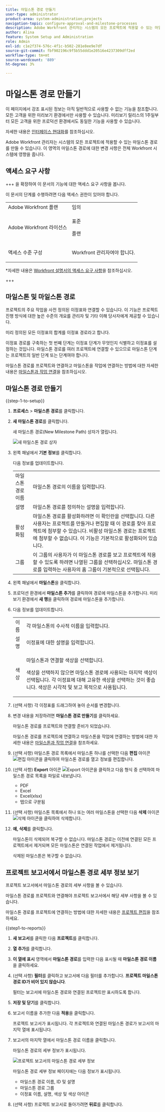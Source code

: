 ```yaml
---
title: 마일스톤 경로 만들기
user-type: administrator
product-area: system-administration;projects
navigation-topic: configure-approval-and-milestone-processes
description: Adobe Workfront 관리자는 시스템의 모든 프로젝트에 적용할 수 있는 마일스톤 경로를 만들 수 있습니다. 이 영역의 마일스톤 경로에 대한 변경 사항은 전체 Workfront 시스템에 영향을 줍니다.
author: Alina
feature: System Setup and Administration
role: Admin
exl-id: c1e2f374-576c-4f1c-b502-281e8ee9e7df
source-git-commit: fbf902196c9f5b55ddd1e20516e4237309dff2ed
workflow-type: tm+mt
source-wordcount: '889'
ht-degree: 3%

---
```


# 마일스톤 경로 만들기

<!--Audited: 07/2024-->

<!--
NOTE: DON'T DELETE, DRAFT OR HIDE THIS ARTICLE. IT IS LINKED TO THE PRODUCT, THROUGH THE CONTEXT SENSITIVE HELP LINKS.
-->

<!--<span class="preview">The highlighted information on this page refers to functionality not yet generally available. It is available only in the Preview environment for all customers. After the monthly releases to Production, the same features are also available in the Production environment for customers who enabled fast releases. </span>   

<span class="preview">For information about fast releases, see [Enable or disable fast releases for your organization](/help/quicksilver/administration-and-setup/set-up-workfront/configure-system-defaults/enable-fast-release-process.md). </span>-->

<div class="preview">

이 페이지에서 강조 표시된 정보는 아직 일반적으로 사용할 수 없는 기능을 참조합니다. 모든 고객을 위한 미리보기 환경에서만 사용할 수 있습니다. 미리보기 릴리스의 1주일부터 모든 고객을 위한 프로덕션 환경에서도 동일한 기능을 사용할 수 있습니다.

자세한 내용은 [인터페이스 현대화](/help/quicksilver/product-announcements/product-releases/interface-modernization/interface-modernization.md)를 참조하십시오.

</div>

Adobe Workfront 관리자는 시스템의 모든 프로젝트에 적용할 수 있는 마일스톤 경로를 만들 수 있습니다. 이 영역의 마일스톤 경로에 대한 변경 사항은 전체 Workfront 시스템에 영향을 줍니다.

## 액세스 요구 사항

+++ 을 확장하여 이 문서의 기능에 대한 액세스 요구 사항을 봅니다.

이 문서의 단계를 수행하려면 다음 액세스 권한이 있어야 합니다.

<table style="table-layout:auto"> 
 <col> 
 <col> 
 <tbody> 
  <tr> 
   <td role="rowheader">Adobe Workfront 플랜</td> 
   <td>임의</td> 
  </tr> 
  <tr> 
   <td role="rowheader">Adobe Workfront 라이선스</td> 
   <td><p>표준</p>
   <p>플랜</p>
   </td> 
  </tr> 
  <tr> 
   <td role="rowheader">액세스 수준 구성</td> 
   <td> <p>Workfront 관리자여야 합니다.</p></td> 
  </tr> 
 </tbody> 
</table>

*자세한 내용은 [Workfront 설명서의 액세스 요구 사항](/help/quicksilver/administration-and-setup/add-users/access-levels-and-object-permissions/access-level-requirements-in-documentation.md)을 참조하십시오.

+++

## 마일스톤 및 마일스톤 경로

프로젝트의 주요 작업을 사전 정의된 이정표와 연결할 수 있습니다. 이 기능은 프로젝트 진행 방식에 대한 높은 수준의 개요를 관리자 및 기타 이해 당사자에게 제공할 수 있습니다.

미리 정의된 모든 이정표의 합계를 이정표 경로라고 합니다.

이정표 경로를 구축하는 첫 번째 단계는 이정표 단계가 무엇인지 식별하고 이정표를 설정하는 것입니다. 마일스톤 경로를 여러 프로젝트에 연결할 수 있으므로 마일스톤 단계는 프로젝트의 일반 단계 또는 단계여야 합니다.

마일스톤 경로를 프로젝트와 연결하고 마일스톤을 작업에 연결하는 방법에 대한 자세한 내용은 [마일스톤과 작업 연결](../../../manage-work/tasks/manage-tasks/associate-milestones-with-tasks.md)을 참조하십시오.

## 마일스톤 경로 만들기

{{step-1-to-setup}}

1. **프로세스** > **마일스톤 경로**&#x200B;를 클릭합니다.
1. **새 마일스톤 경로**&#x200B;를 클릭합니다.

   <div class="preview">

   새 마일스톤 경로(New Milestone Path) 상자가 열립니다.

   ![새 마일스톤 경로 상자](assets/new-milestone-path-box.png)

   </div>

1. 왼쪽 패널에서 **기본 정보**&#x200B;를 클릭합니다.

   다음 정보를 업데이트합니다.

   <table style="table-layout:auto">
    <tr>
      <td>마일스톤 경로 이름</td>
       <td>마일스톤 경로의 이름을 입력합니다.</td>
    </tr>
    <tr>
      <td>설명</td>
      <td>마일스톤 경로를 정의하는 설명을 입력합니다.</td>
    </tr>
    <tr>
       <td>활성화됨</td>
      <td>마일스톤 경로를 활성화하려면 이 확인란을 선택합니다. 다른 사용자는 프로젝트를 만들거나 편집할 때 이 경로를 찾아 프로젝트에 첨부할 수 있습니다. 비활성 마일스톤 경로는 프로젝트에 첨부할 수 없습니다. 이 기능은 기본적으로 활성화되어 있습니다.</td>
    </tr>
    <tr>
      <td>그룹</td>
      <td>이 그룹의 사용자가 이 마일스톤 경로를 보고 프로젝트에 적용할 수 있도록 하려면 나열된 그룹을 선택하십시오. 마일스톤 경로를 입력하는 사용자의 홈 그룹이 기본적으로 선택됩니다.</td>
    </tr>
   </table>

1. 왼쪽 패널에서 **마일스톤**&#x200B;을 클릭합니다.

1. 프로덕션 환경에서 **마일스톤 추가**&#x200B;를 클릭하여 경로에 마일스톤을 추가합니다.
   <span class="preview">미리 보기 환경에서 **새 행**&#x200B;을 클릭하여 경로에 마일스톤을 추가합니다.</span>
1. 다음 정보를 업데이트합니다.

   <table style="table-layout:auto"> 
    <col> 
    <col> 
    <tbody> 
     <tr> 
      <td role="rowheader">이름</td> 
      <td>각 마일스톤의 수사적 이름을 입력합니다.</td> 
     </tr> 
     <tr> 
      <td role="rowheader">설명</td> 
      <td>이정표에 대한 설명을 입력합니다.</td> 
     </tr> 
     <tr> 
      <td role="rowheader">색상</td> 
      <td> <p>마일스톤과 연결할 색상을 선택합니다. </p> <p>색상을 선택하지 않으면 마일스톤 경로에 사용되는 마지막 색상이 선택됩니다. 각 이정표에 대해 고유한 색상을 선택하는 것이 좋습니다. 색상은 시각적 및 보고 목적으로 사용됩니다.</p> </td> 
     </tr> 
    </tbody> 
   </table>

1. (선택 사항) 각 이정표를 드래그하여 놓아 순서를 변경합니다.
1. 변경 내용을 저장하려면 **마일스톤 경로 만들기**&#x200B;를 클릭하세요.

   마일스톤 경로를 프로젝트와 연결할 준비가 되었습니다.

   마일스톤 경로를 프로젝트에 연결하고 마일스톤을 작업에 연결하는 방법에 대한 자세한 내용은 [마일스톤과 작업 연결](../../../manage-work/tasks/manage-tasks/associate-milestones-with-tasks.md)을 참조하세요.

1. (선택 사항) 마일스톤 경로 목록에서 마일스톤 하나를 선택한 다음 **편집** 아이콘 ![편집 아이콘](assets/edit-icon.png)을 클릭하여 마일스톤 경로를 열고 정보를 편집합니다.
1. (선택 사항) **Export** 아이콘 ![Export 아이콘](assets/export-icon.png)을 클릭하고 다음 형식 중 선택하여 마일스톤 경로 목록을 파일로 내보냅니다.

   * PDF
   * Excel
   * Excel(xlsx)
   * 탭으로 구분됨

1. (선택 사항) 마일스톤 목록에서 하나 또는 여러 마일스톤을 선택한 다음 **삭제** 아이콘 ![삭제 아이콘](assets/delete-icon.png)을 클릭하여 삭제합니다.
1. **예, 삭제**&#x200B;를 클릭합니다.

   마일스톤이 삭제되어 복구할 수 없습니다. 마일스톤 경로는 이전에 연결된 모든 프로젝트에서 제거되며 모든 마일스톤은 연결된 작업에서 제거됩니다.

   삭제된 마일스톤은 복구할 수 없습니다.


## 프로젝트 보고서에서 마일스톤 경로 세부 정보 보기

프로젝트 보고서에서 마일스톤 경로의 세부 사항을 볼 수 있습니다.

마일스톤 경로를 프로젝트와 연결해야 프로젝트 보고서에서 해당 세부 사항을 볼 수 있습니다.

마일스톤 경로를 프로젝트에 연결하는 방법에 대한 자세한 내용은 [프로젝트 편집](/help/quicksilver/manage-work/projects/manage-projects/edit-projects.md)을 참조하세요.

{{step1-to-reports}}

1. **새 보고서**&#x200B;를 클릭한 다음 **프로젝트**&#x200B;를 클릭합니다.
1. **열 추가**&#x200B;를 클릭합니다.
1. **이 열에 표시** 영역에서 **마일스톤 경로**&#x200B;를 입력한 다음 표시될 때 **마일스톤 경로 이름**&#x200B;을 클릭하세요.
1. (선택 사항) **필터**&#x200B;를 클릭하고 보고서에 다음 필터를 추가합니다. **프로젝트 마일스톤 경로 ID가 비어 있지 않습니다**.

   필터는 보고서에 마일스톤 경로와 연결된 프로젝트만 표시하도록 합니다.

1. **저장 및 닫기**&#x200B;를 클릭합니다.
1. 보고서 이름을 추가한 다음 **적용**&#x200B;을 클릭합니다.

   프로젝트 보고서가 표시됩니다. 각 프로젝트와 연결된 마일스톤 경로가 보고서의 마지막 열에 표시됩니다.
1. 보고서의 마지막 열에서 마일스톤 경로 이름을 클릭합니다.

   마일스톤 경로의 세부 정보가 표시됩니다.

   ![프로젝트 보고서의 마일스톤 경로 세부 정보](assets/milestone-details-from-project-report.png)

   마일스톤 경로 세부 정보 페이지에는 다음 정보가 표시됩니다.

   * 마일스톤 경로 이름, ID 및 설명
   * 마일스톤 경로 그룹
   * 이정표 이름, 설명, 색상 및 색상 아이콘

1. (선택 사항) 프로젝트 보고서로 돌아가려면 **뒤로**&#x200B;를 클릭합니다.




